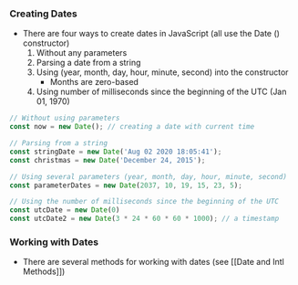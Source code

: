 ### Creating Dates
* There are four ways to create dates in JavaScript (all use the Date () constructor)
	1) Without any parameters
	2) Parsing a date from a string
	3) Using  (year, month, day, hour, minute, second) into the constructor
		* Months are zero-based 
	4) Using number of milliseconds since the beginning of the UTC (Jan 01, 1970)
```js
// Without using parameters
const now = new Date(); // creating a date with current time

// Parsing from a string
const stringDate = new Date('Aug 02 2020 18:05:41');
const christmas = new Date('December 24, 2015');

// Using several parameters (year, month, day, hour, minute, second)
const parameterDates = new Date(2037, 10, 19, 15, 23, 5); 

// Using the number of milliseconds since the beginning of the UTC
const utcDate = new Date(0)
const utcDate2 = new Date(3 * 24 * 60 * 60 * 1000); // a timestamp
```

### Working with Dates

* There are several methods for working with dates (see [[Date and Intl Methods]])